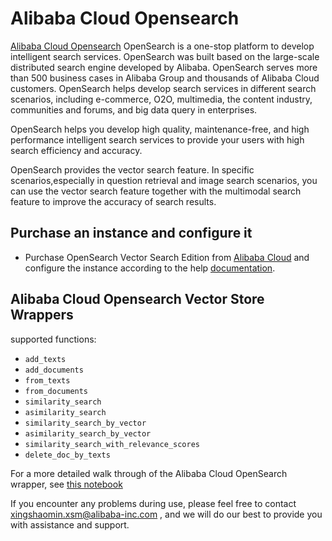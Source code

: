 # Alibaba Cloud Opensearch

[Alibaba Cloud Opensearch](https://www.alibabacloud.com/product/opensearch) OpenSearch is a one-stop platform to develop intelligent search services. OpenSearch was built based on the large-scale distributed search engine developed by Alibaba. OpenSearch serves more than 500 business cases in Alibaba Group and thousands of Alibaba Cloud customers. OpenSearch helps develop search services in different search scenarios, including e-commerce, O2O, multimedia, the content industry, communities and forums, and big data query in enterprises.

OpenSearch helps you develop high quality, maintenance-free, and high performance intelligent search services to provide your users with high search efficiency and accuracy.

OpenSearch provides the vector search feature. In specific scenarios,especially in question retrieval and image search scenarios, you can use the vector search feature together with the multimodal search feature to improve the accuracy of search results.

## Purchase an instance and configure it

- Purchase OpenSearch Vector Search Edition from [Alibaba Cloud](https://opensearch.console.aliyun.com) and configure the instance according to the help [documentation](https://help.aliyun.com/document_detail/463198.html?spm=a2c4g.465092.0.0.2cd15002hdwavO).
  
## Alibaba Cloud Opensearch Vector Store Wrappers
supported functions:
- `add_texts`
- `add_documents`
- `from_texts`
- `from_documents`
- `similarity_search`
- `asimilarity_search`
- `similarity_search_by_vector`
- `asimilarity_search_by_vector`
- `similarity_search_with_relevance_scores`
- `delete_doc_by_texts`


For a more detailed walk through of the Alibaba Cloud OpenSearch wrapper, see [this notebook](../modules/indexes/vectorstores/examples/alibabacloud_opensearch.ipynb)

If you encounter any problems during use, please feel free to contact [xingshaomin.xsm@alibaba-inc.com](xingshaomin.xsm@alibaba-inc.com) , and we will do our best to provide you with assistance and support.

